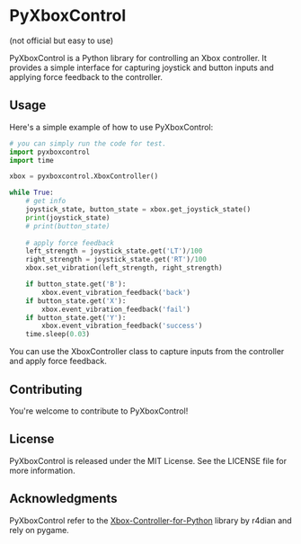 # PyXboxControl

(not official but easy to use)

PyXboxControl is a Python library for controlling an Xbox controller. It provides a simple interface for capturing joystick and button inputs and applying force feedback to the controller.

## Usage

Here's a simple example of how to use PyXboxControl:

```python
# you can simply run the code for test.
import pyxboxcontrol
import time

xbox = pyxboxcontrol.XboxController()

while True:
    # get info
    joystick_state, button_state = xbox.get_joystick_state()
    print(joystick_state)
    # print(button_state)
    
    # apply force feedback
    left_strength = joystick_state.get('LT')/100
    right_strength = joystick_state.get('RT')/100
    xbox.set_vibration(left_strength, right_strength)

    if button_state.get('B'):
        xbox.event_vibration_feedback('back')
    if button_state.get('X'):
        xbox.event_vibration_feedback('fail')
    if button_state.get('Y'):
        xbox.event_vibration_feedback('success')
    time.sleep(0.03)
```

You can use the XboxController class to capture inputs from the controller and apply force feedback.

## Contributing

You're welcome to contribute to PyXboxControl! 

## License

PyXboxControl is released under the MIT License. See the LICENSE file for more information.

## Acknowledgments

PyXboxControl refer to the [Xbox-Controller-for-Python](https://github.com/r4dian/Xbox-Controller-for-Python) library by r4dian and rely on pygame. 
